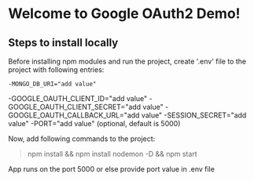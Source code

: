 # Welcome to Google OAuth2 Demo!

## Steps to install locally

Before installing npm modules and run the project, create '.env' file to the project with following entries: 

	-MONGO_DB_URI="add value"
  -GOOGLE_OAUTH_CLIENT_ID="add value"
  -GOOGLE_OAUTH_CLIENT_SECRET="add value"
  -GOOGLE_OAUTH_CALLBACK_URL="add value"
 	-SESSION_SECRET="add value"
	-PORT="add value" (optional, default is 5000)


Now, add following commands to the project:
>npm install &&
>npm install nodemon -D &&
>npm start

App runs on the port 5000 or else provide port value in .env file
